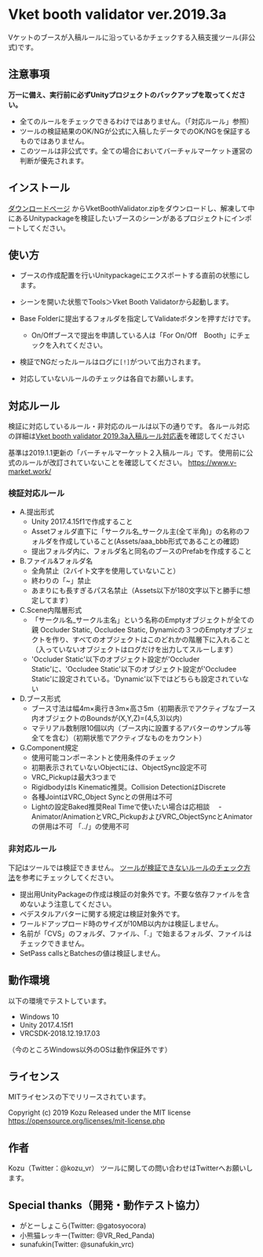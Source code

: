 ﻿Vket booth validator ver.2019.3a
====
Vケットのブースが入稿ルールに沿っているかチェックする入稿支援ツール(非公式)です。

## 注意事項
**万一に備え、実行前に必ずUnityプロジェクトのバックアップを取ってください。**
- 全てのルールをチェックできるわけではありません。（「対応ルール」参照）
- ツールの検証結果のOK/NGが公式に入稿したデータでのOK/NGを保証するものではありません。
- このツールは非公式です。全ての場合においてバーチャルマーケット運営の判断が優先されます。

## インストール
[ダウンロードページ](https://github.com/Kozu-vr/VketBoothValidator/releases/) からVketBoothValidator.zipをダウンロードし、解凍して中にあるUnitypackageを検証したいブースのシーンがあるプロジェクトにインポートしてください。

## 使い方
- ブースの作成配置を行いUnitypackageにエクスポートする直前の状態にします。
- シーンを開いた状態でTools＞Vket Booth Validatorから起動します。
- Base Folderに提出するフォルダを指定してValidateボタンを押すだけです。
  - On/Offブースで提出を申請している人は「For On/Off　Booth」にチェックを入れてください。
- 検証でNGだったルールはログに`[!]`がついて出力されます。

- 対応していないルールのチェックは各自でお願いします。

## 対応ルール
検証に対応しているルール・非対応のルールは以下の通りです。
各ルール対応の詳細は[Vket booth validator 2019.3a入稿ルール対応表](https://docs.google.com/spreadsheets/d/1WX4HNmjex3cHBPx4fpwZaFDbMq92NqPiup3Mb02I-ZI/edit?usp=sharing)を確認してください


基準は2019.1.1更新の「バーチャルマーケット２入稿ルール」です。
使用前に公式のルールが改訂されていないことを確認してください。
https://www.v-market.work/

### 検証対応ルール
- A.提出形式
  - Unity 2017.4.15f1で作成すること
  - Assetフォルダ直下に「サークル名_サークル主(全て半角)」の名称のフォルダを作成していること(Assets/aaa_bbb形式であることの確認)
  - 提出フォルダ内に、フォルダ名と同名のブースのPrefabを作成すること
- B.ファイル&フォルダ名
  - 全角禁止（2バイト文字を使用していないこと）
  - 終わりの「~」禁止
  - あまりにも長すぎるパス名禁止（Assets以下が180文字以下と勝手に想定してます）
- C.Scene内階層形式
  - 「サークル名_サークル主名」という名称のEmptyオブジェクトが全ての親
Occluder Static, Occludee Static, Dynamicの３つのEmptyオブジェクトを作り、すべてのオブジェクトはこのどれかの階層下に入れること（入っていないオブジェクトはログだけを出力してスルーします）
  - 'Occluder Static'以下のオブジェクト設定が'Occluder Static'に、'Occludee Static'以下のオブジェクト設定が'Occludee Static'に設定されている。'Dynamic'以下ではどちらも設定されていない
- D.ブース形式
  - ブース寸法は幅4m×奥行き3m×高さ5m（初期表示でアクティブなブース内オブジェクトのBoundsが(X,Y,Z)=(4,5,3)以内）
  - マテリアル数制限10個以内（ブース内に設置するアバターのサンプル等全てを含む）（初期状態でアクティブなものをカウント）
- G.Component規定
  - 使用可能コンポーネントと使用条件のチェック
  - 初期表示されていないObjectには、ObjectSync設定不可
  - VRC_Pickupは最大3つまで
  - RigidbodyはIs Kinematic推奨。Collision DetectionはDiscrete
  - 各種JointはVRC_Object Syncとの併用は不可
  - Lightの設定Baked推奨Real Timeで使いたい場合は応相談
　- Animator/AnimationとVRC_PickupおよびVRC_ObjectSyncとAnimatorの併用は不可 「../」の使用不可

### 非対応ルール
下記はツールでは検証できません。
[ツールが検証できないルールのチェック方法](https://github.com/Kozu-vr/VketBoothValidator/wiki)を参考にチェックしてください。
- 提出用UnityPackageの作成は検証の対象外です。不要な依存ファイルを含めないよう注意してください。
- ペデスタルアバターに関する規定は検証対象外です。
- ワールドアップロード時のサイズが10MB以内かは検証しません。
- 名前が「CVS」のフォルダ、ファイル、「.」で始まるフォルダ、ファイルはチェックできません。
- SetPass callsとBatchesの値は検証しません。

## 動作環境
以下の環境でテストしています。
- Windows 10
- Unity 2017.4.15f1
- VRCSDK-2018.12.19.17.03

（今のところWindows以外のOSは動作保証外です）

## ライセンス
MITライセンスの下でリリースされています。

Copyright (c) 2019 Kozu
Released under the MIT license
https://opensource.org/licenses/mit-license.php

## 作者
Kozu（Twitter：@kozu_vr）
ツールに関しての問い合わせはTwitterへお願いします。

## Special thanks（開発・動作テスト協力）
- がとーしょこら(Twitter: @gatosyocora)
- 小熊猫レッキー(Twitter: @VR_Red_Panda)
- sunafukin(Twitter: @sunafukin_vrc)
